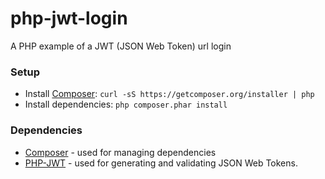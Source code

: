 # php-jwt-login
A PHP example of a JWT (JSON Web Token) url login

### Setup
- Install [Composer](https://github.com/composer/composer): `curl -sS https://getcomposer.org/installer | php`
- Install dependencies: `php composer.phar install`

### Dependencies
- [Composer](https://github.com/composer/composer) - used for managing dependencies
- [PHP-JWT](https://github.com/firebase/php-jwt) - used for generating and validating JSON Web Tokens.
